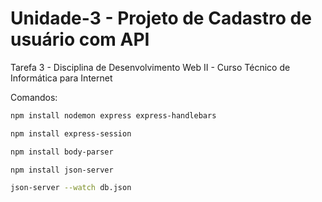 # Unidade-3 - Projeto de Cadastro de usuário com API
Tarefa 3 - Disciplina de Desenvolvimento Web II - Curso Técnico de Informática para Internet

Comandos:
```bash
npm install nodemon express express-handlebars
```

```bash
npm install express-session
```

```bash
npm install body-parser
```

```bash
npm install json-server
```

```bash
json-server --watch db.json
```



